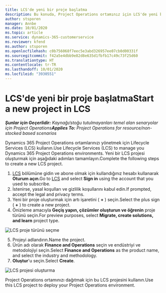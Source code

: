 ```yaml
---
title: LCS'de yeni bir proje başlatma
description: Bu konuda, Project Operations ortamınız için LCS'de yeni bir proje oluşturma hakkında bilgiler sağlanmaktadır.
author: stsporen
manager: Annbe
ms.date: 10/01/2020
ms.topic: article
ms.service: dynamics-365-customerservice
ms.reviewer: kfend
ms.author: stsporen
ms.openlocfilehash: c0b756068f7eec5e3abd326957ee07cb0d00331f
ms.sourcegitcommit: f42a5e4dbb9e82d8e635d1fbfb17c49c73f25d60
ms.translationtype: HT
ms.contentlocale: tr-TR
ms.lasthandoff: 10/01/2020
ms.locfileid: "3930551"
---
```

# <a name="start-a-new-project-in-lcs"></a><span data-ttu-id="ed615-103">LCS'de yeni bir proje başlatma</span><span class="sxs-lookup"><span data-stu-id="ed615-103">Start a new project in LCS</span></span>

<span data-ttu-id="ed615-104">_**Şunlar için Geçerlidir:** Kaynağı/stoğu tutulmayanları temel alan senaryolar için Project Operations_</span><span class="sxs-lookup"><span data-stu-id="ed615-104">_**Applies To:** Project Operations for resource/non-stocked based scenarios_</span></span>

<span data-ttu-id="ed615-105">Dynamics 365 Project Operations ortamlarınızı yönetmek için Lifecycle Services (LCS) kullanın.</span><span class="sxs-lookup"><span data-stu-id="ed615-105">Use Lifecycle Services (LCS) to manage you Dynamics 365 Project Operations environments.</span></span> <span data-ttu-id="ed615-106">Yeni bir LCS projesi oluşturmak için aşağıdaki adımları tamamlayın.</span><span class="sxs-lookup"><span data-stu-id="ed615-106">Complete the following steps to create a new LCS project.</span></span>

1. <span data-ttu-id="ed615-107">[LCS](https://lcs.dynamics.com/Logon/Index) bölümüne gidin ve abone olmak için kullandığınız hesabı kullanarak **Oturum açın**.</span><span class="sxs-lookup"><span data-stu-id="ed615-107">Go to [LCS](https://lcs.dynamics.com/Logon/Index) and select **Sign in** using the account that you used to subscribe.</span></span>
2. <span data-ttu-id="ed615-108">İstenirse, yasal koşulları ve gizlilik koşullarını kabul edin.</span><span class="sxs-lookup"><span data-stu-id="ed615-108">If prompted, accept the legal and privacy terms.</span></span>
3. <span data-ttu-id="ed615-109">Yeni bir proje oluşturmak için artı işaretini ( **+** ) seçin.</span><span class="sxs-lookup"><span data-stu-id="ed615-109">Select the plus sign ( **+** ) to create a new project.</span></span>
4. <span data-ttu-id="ed615-110">Önizleme amacıyla **Geçiş yapın, çözümler oluşturun ve öğrenin** proje türünü seçin.</span><span class="sxs-lookup"><span data-stu-id="ed615-110">For preview purposes, select **Migrate, create solutions, and learn** project type.</span></span>

  ![LCS proje türünü seçme](./media/create-lcs-1.png)

5. <span data-ttu-id="ed615-112">Projeyi adlandırın.</span><span class="sxs-lookup"><span data-stu-id="ed615-112">Name the project.</span></span> 
6. <span data-ttu-id="ed615-113">Ürün adı olarak **Finance and Operations** seçin ve endüstriyi ve metodolojiyi seçin.</span><span class="sxs-lookup"><span data-stu-id="ed615-113">Select **Finance and Operations** as the product name, and select the industry and methodology.</span></span> 
7. <span data-ttu-id="ed615-114">**Oluştur**'u seçin.</span><span class="sxs-lookup"><span data-stu-id="ed615-114">Select **Create**.</span></span>

![LCS projesi oluşturma](./media/create-lcs-2.png)

<span data-ttu-id="ed615-116">Project Operations ortamınızı dağıtmak için bu LCS projesini kullanın.</span><span class="sxs-lookup"><span data-stu-id="ed615-116">Use this LCS project to deploy your Project Operations environment.</span></span>


